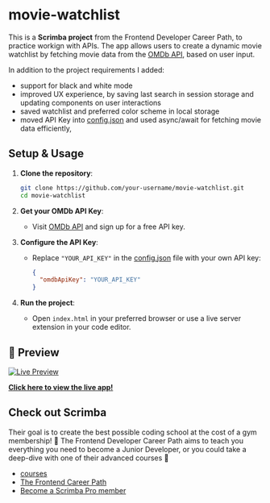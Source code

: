 # movie-watchlist
This is a **Scrimba project** from the Frontend Developer Career Path, to practice workign with APIs. The app allows users to create a dynamic movie watchlist by fetching movie data from the [OMDb API](https://www.omdbapi.com/), based on user input.

In addition to the project requirements I added:
- support for black and white mode
- improved UX experience, by saving last search in session storage and updating components on user interactions
- saved watchlist and preferred color scheme in local storage
- moved API Key into [config.json](./config.json) and used async/await for fetching movie data efficiently,

## Setup & Usage
1. **Clone the repository**:
   ```bash
   git clone https://github.com/your-username/movie-watchlist.git
   cd movie-watchlist
   ```

2. **Get your OMDb API Key**:
   - Visit [OMDb API](https://www.omdbapi.com/apikey.aspx) and sign up for a free API key.

3. **Configure the API Key**:
   - Replace `"YOUR_API_KEY"` in the [config.json](./config.json) file with your own API key:
     ```json
     {
       "omdbApiKey": "YOUR_API_KEY"
     }
     ```
4. **Run the project**:
   - Open `index.html` in your preferred browser or use a live server extension in your code editor.

## 🚀 Preview

[![Live Preview](https://github.com/user-attachments/assets/10f0b259-a259-46c5-98ce-6f619adf39fd)](https://your-live-preview-link.com)

**[Click here to view the live app!](https://movie-watchlist-app-proj.netlify.app/)**

## Check out Scrimba

Their goal is to create the best possible coding school at the cost of a gym membership! 💜
The Frontend Developer Career Path aims to teach you everything you need to become a Junior Developer, or you could take a deep-dive with one of their advanced courses 🚀

- [courses](https://scrimba.com/allcourses)
- [The Frontend Career Path](https://scrimba.com/learn/frontend)
- [Become a Scrimba Pro member](https://scrimba.com/pricing)
